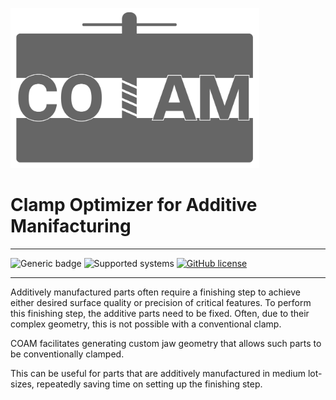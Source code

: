 <kbd><img src="docs/vectors/coam.svg" height="256" ></kbd>

# Clamp Optimizer for Additive Manifacturing

---
![Generic badge](https://img.shields.io/badge/python-3.11-informational.svg?style=for-the-badge)
![Supported systems](https://img.shields.io/badge/os-windows-informational.svg?style=for-the-badge)
[![GitHub license](https://img.shields.io/github/license/Jekannadar/COAM?style=for-the-badge)](https://github.com/Jekannadar/COAM/blob/main/LICENSE)

---

Additively manufactured parts often require a finishing step to achieve either desired surface quality or precision of
critical features.
To perform this finishing step, the additive parts need to be fixed. Often, due to their complex geometry, this is not
possible with a conventional clamp.

COAM facilitates generating custom jaw geometry that allows such parts to be conventionally clamped.

This can be useful for parts that are additively manufactured in medium lot-sizes, repeatedly saving time on setting up
the finishing step. 
